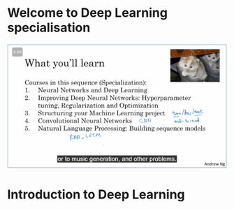 # Welcome to Deep Learning specialisation

![](../../specialisation_path.png)

# Introduction to Deep Learning

